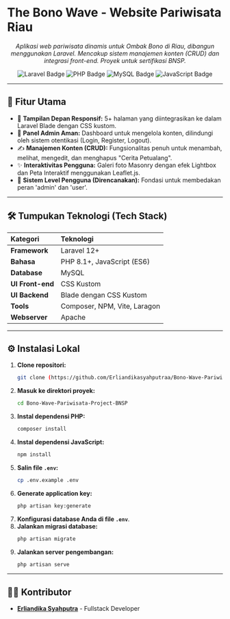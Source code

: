 # The Bono Wave - Website Pariwisata Riau


<p align="center">
  <em>Aplikasi web pariwisata dinamis untuk Ombak Bono di Riau, dibangun menggunakan Laravel. Mencakup sistem manajemen konten (CRUD) dan integrasi front-end. Proyek untuk sertifikasi BNSP.</em>
</p>

<div align="center">
  <img src="https://img.shields.io/badge/Laravel-FF2D20?style=for-the-badge&logo=laravel&logoColor=white" alt="Laravel Badge"/>
  <img src="https://img.shields.io/badge/PHP-777BB4?style=for-the-badge&logo=php&logoColor=white" alt="PHP Badge"/>
  <img src="https://img.shields.io/badge/MySQL-4479A1?style=for-the-badge&logo=mysql&logoColor=white" alt="MySQL Badge"/>
  <img src="https://img.shields.io/badge/JavaScript-F7DF1E?style=for-the-badge&logo=javascript&logoColor=black" alt="JavaScript Badge"/>
</div>

---

## 🚀 Fitur Utama

-   🎨 **Tampilan Depan Responsif:** 5+ halaman yang diintegrasikan ke dalam Laravel Blade dengan CSS kustom.
-   🔐 **Panel Admin Aman:** Dashboard untuk mengelola konten, dilindungi oleh sistem otentikasi (Login, Register, Logout).
-   ✍️ **Manajemen Konten (CRUD):** Fungsionalitas penuh untuk menambah, melihat, mengedit, dan menghapus "Cerita Petualang".
-   ✨ **Interaktivitas Pengguna:** Galeri foto Masonry dengan efek Lightbox dan Peta Interaktif menggunakan Leaflet.js.
-   👤 **Sistem Level Pengguna (Direncanakan):** Fondasi untuk membedakan peran 'admin' dan 'user'.

---

## 🛠️ Tumpukan Teknologi (Tech Stack)

| Kategori | Teknologi |
| :--- | :--- |
| **Framework** | Laravel 12+ |
| **Bahasa** | PHP 8.1+, JavaScript (ES6) |
| **Database** | MySQL |
| **UI Front-end** | CSS Kustom |
| **UI Backend** | Blade dengan CSS Kustom |
| **Tools** | Composer, NPM, Vite, Laragon |
| **Webserver** | Apache |

---

## ⚙️ Instalasi Lokal

1.  **Clone repositori:**
    ```bash
    git clone (https://github.com/Erliandikasyahputraa/Bono-Wave-Pariwisata-Project-BNSP.git)
    ```
2.  **Masuk ke direktori proyek:**
    ```bash
    cd Bono-Wave-Pariwisata-Project-BNSP
    ```
3.  **Instal dependensi PHP:**
    ```bash
    composer install
    ```
4.  **Instal dependensi JavaScript:**
    ```bash
    npm install
    ```
5.  **Salin file `.env`:**
    ```bash
    cp .env.example .env
    ```
6.  **Generate application key:**
    ```bash
    php artisan key:generate
    ```
7.  **Konfigurasi database Anda di file `.env`**.
8.  **Jalankan migrasi database:**
    ```bash
    php artisan migrate
    ```
9.  **Jalankan server pengembangan:**
    ```bash
    php artisan serve
    ```

---

## 🧑‍💻 Kontributor

-   **[Erliandika Syahputra](https://github.com/Erliandikasyahputraa)** - Fullstack Developer
